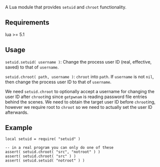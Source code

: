 A Lua module that provides `setuid` and `chroot` functionality.


Requirements
------------

lua >= 5.1


Usage
-----

`setuid.setuid( username )`: Change the process user ID (real,
effective, saved) to that of `username`.

`setuid.chroot( path, username )`: `chroot` into `path`. If `username`
is not `nil`, then change the process user ID to that of `username`. 

We need `setuid.chroot` to optionally accept a username for changing the
user ID after `chroot`ing since `getpwnam` is reading password file
entries behind the scenes. We need to obtain the target user ID before
`chroot`ing, however we require root to `chroot` so we need to actually
set the user ID afterwards.


Example
-------

	local setuid = require( "setuid" )

	-- in a real program you can only do one of these
	assert( setuid.chroot( "src", "notroot" ) )
	assert( setuid.chroot( "src" ) )
	assert( setuid.setuid( "notroot" ) )
